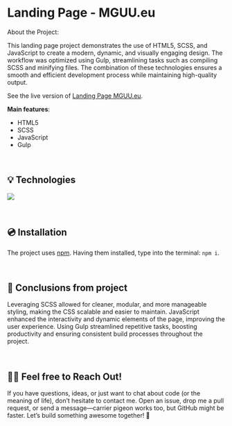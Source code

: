 # Landing Page - MGUU.eu

About the Project:

This landing page project demonstrates the use of HTML5, SCSS, and JavaScript to create a modern, dynamic, and visually engaging design. The workflow was optimized using Gulp, streamlining tasks such as compiling SCSS and minifying files. The combination of these technologies ensures a smooth and efficient development process while maintaining high-quality output.

See the live version of [Landing Page MGUU.eu](https://code-mike-code.github.io/landing_page_project/).


**Main features**:
- HTML5
- SCSS
- JavaScript
- Gulp


&nbsp;
 
## 💡 Technologies
<img src="https://skillicons.dev/icons?i=html,css,scss,javascript" /><br/>

&nbsp;
 
## 💿 Installation

The project uses [npm](https://www.npmjs.com/). Having them installed, type into the terminal: `npm i`.


&nbsp;

## 💭 Conclusions from project

Leveraging SCSS allowed for cleaner, modular, and more manageable styling, making the CSS scalable and easier to maintain. JavaScript enhanced the interactivity and dynamic elements of the page, improving the user experience. Using Gulp streamlined repetitive tasks, boosting productivity and ensuring consistent build processes throughout the project.


&nbsp;

## 🙋‍♂️ Feel free to Reach Out!
If you have questions, ideas, or just want to chat about code (or the meaning of life), don’t hesitate to contact me. Open an issue, drop me a pull request, or send a message—carrier pigeon works too, but GitHub might be faster. Let’s build something awesome together! 🚀


